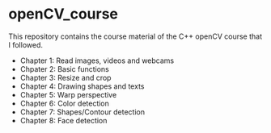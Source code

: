 # openCV_course
This repository contains the course material of the C++ openCV course that I followed.
- Chapter 1: Read images, videos and webcams
- Chpater 2: Basic functions
- Chapter 3: Resize and crop
- Chapter 4: Drawing shapes and texts
- Chapter 5: Warp perspective
- Chapter 6: Color detection
- Chapter 7: Shapes/Contour detection
- Chapter 8: Face detection